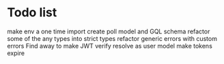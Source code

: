# Todo list
make env a one time import
create poll model and GQL schema
refactor some of the any types into strict types
refactor generic errors with custom errors
Find away to make JWT verify resolve as user model
make tokens expire